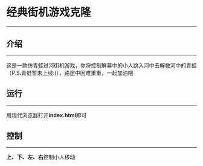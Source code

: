 # 经典街机游戏克隆
***
## 介绍
***
这是一款仿青蛙过河街机游戏，你将控制屏幕中的小人跳入河中去解救河中的青蛙（P.S.青蛙暂未上线:(），路途中困难重重，一起加油吧

## 运行
***
用现代浏览器打开**index.html**即可

## 控制
***
**上、下、左、右**控制小人移动